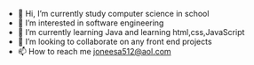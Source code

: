 - 👋 Hi, I’m  currently study computer science in school 
- 👀 I’m interested in software engineering 
- 🌱 I’m currently learning Java and learning html,css,JavaScript
- 💞️ I’m looking to collaborate on any front end projects 
- 📫 How to reach me joneesa512@aol.com


<!---
Faverhinge/Faverhinge is a ✨ special ✨ repository because its `README.md` (this file) appears on your GitHub profile.
You can click the Preview link to take a look at your changes.
--->
